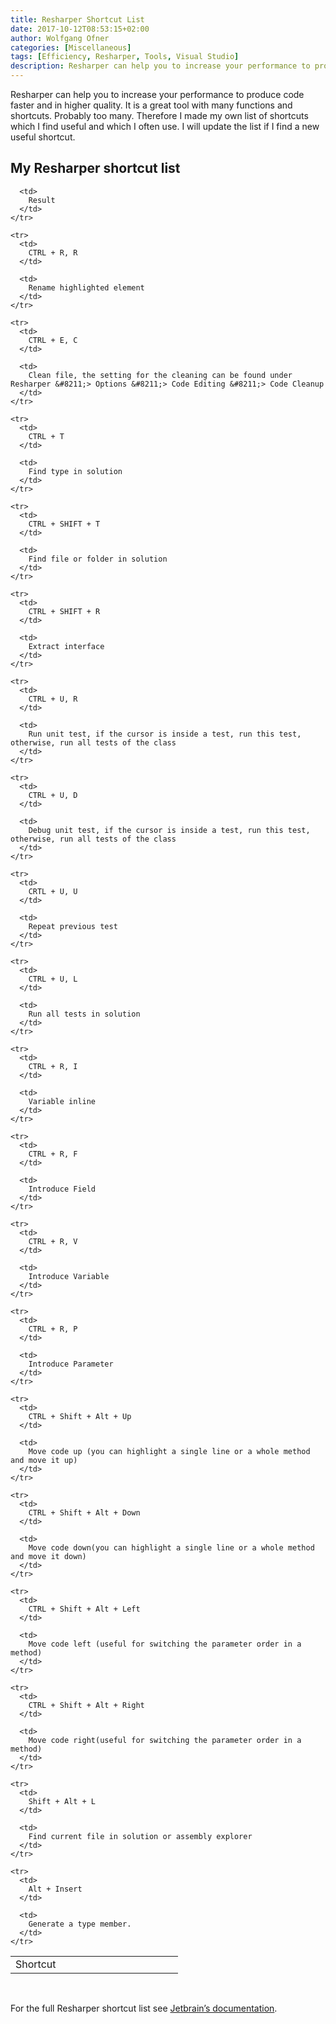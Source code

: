 ```yaml
---
title: Resharper Shortcut List
date: 2017-10-12T08:53:15+02:00
author: Wolfgang Ofner
categories: [Miscellaneous]
tags: [Efficiency, Resharper, Tools, Visual Studio]
description: Resharper can help you to increase your performance to produce code faster and in higher quality. It is a great tool with many functions and shortcuts...
---
```

Resharper can help you to increase your performance to produce code faster and in higher quality. It is a great tool with many functions and shortcuts. Probably too many. Therefore I made my own list of shortcuts which I find useful and which I often use. I will update the list if I find a new useful shortcut.

## My Resharper shortcut list

<div class="table-responsive">
  <table class="table table-striped table-bordered table-hover">
    <tr>
      <td style="width: 30%;">
        Shortcut
      </td>
      
      <td>
        Result
      </td>
    </tr>
    
    <tr>
      <td>
        CTRL + R, R
      </td>
      
      <td>
        Rename highlighted element
      </td>
    </tr>
    
    <tr>
      <td>
        CTRL + E, C
      </td>
      
      <td>
        Clean file, the setting for the cleaning can be found under Resharper &#8211;> Options &#8211;> Code Editing &#8211;> Code Cleanup
      </td>
    </tr>
    
    <tr>
      <td>
        CTRL + T
      </td>
      
      <td>
        Find type in solution
      </td>
    </tr>
    
    <tr>
      <td>
        CTRL + SHIFT + T
      </td>
      
      <td>
        Find file or folder in solution
      </td>
    </tr>
    
    <tr>
      <td>
        CTRL + SHIFT + R
      </td>
      
      <td>
        Extract interface
      </td>
    </tr>
    
    <tr>
      <td>
        CTRL + U, R
      </td>
      
      <td>
        Run unit test, if the cursor is inside a test, run this test, otherwise, run all tests of the class
      </td>
    </tr>
    
    <tr>
      <td>
        CTRL + U, D
      </td>
      
      <td>
        Debug unit test, if the cursor is inside a test, run this test, otherwise, run all tests of the class
      </td>
    </tr>
    
    <tr>
      <td>
        CRTL + U, U
      </td>
      
      <td>
        Repeat previous test
      </td>
    </tr>
    
    <tr>
      <td>
        CTRL + U, L
      </td>
      
      <td>
        Run all tests in solution
      </td>
    </tr>
    
    <tr>
      <td>
        CTRL + R, I
      </td>
      
      <td>
        Variable inline
      </td>
    </tr>
    
    <tr>
      <td>
        CTRL + R, F
      </td>
      
      <td>
        Introduce Field
      </td>
    </tr>
    
    <tr>
      <td>
        CTRL + R, V
      </td>
      
      <td>
        Introduce Variable
      </td>
    </tr>
    
    <tr>
      <td>
        CTRL + R, P
      </td>
      
      <td>
        Introduce Parameter
      </td>
    </tr>
    
    <tr>
      <td>
        CTRL + Shift + Alt + Up
      </td>
      
      <td>
        Move code up (you can highlight a single line or a whole method and move it up)
      </td>
    </tr>
    
    <tr>
      <td>
        CTRL + Shift + Alt + Down
      </td>
      
      <td>
        Move code down(you can highlight a single line or a whole method and move it down)
      </td>
    </tr>
    
    <tr>
      <td>
        CTRL + Shift + Alt + Left
      </td>
      
      <td>
        Move code left (useful for switching the parameter order in a method)
      </td>
    </tr>
    
    <tr>
      <td>
        CTRL + Shift + Alt + Right
      </td>
      
      <td>
        Move code right(useful for switching the parameter order in a method)
      </td>
    </tr>
    
    <tr>
      <td>
        Shift + Alt + L
      </td>
      
      <td>
        Find current file in solution or assembly explorer
      </td>
    </tr>
    
    <tr>
      <td>
        Alt + Insert
      </td>
      
      <td>
        Generate a type member.
      </td>
    </tr>
  </table>
</div>

&nbsp;

For the full Resharper shortcut list see <a href="https://www.jetbrains.com/help/resharper/Reference__Keyboard_Shortcuts.html" target="_blank" rel="noopener noreferrer">Jetbrain&#8217;s documentation</a>.